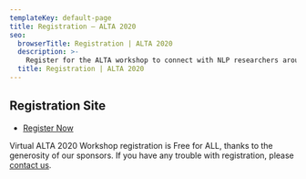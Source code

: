 ```yaml
---
templateKey: default-page
title: Registration – ALTA 2020
seo:
  browserTitle: Registration | ALTA 2020
  description: >-
    Register for the ALTA workshop to connect with NLP researchers around Australia and New Zealand.
  title: Registration | ALTA 2020
---
```



## Registration Site

* [Register Now](https://www.trybooking.com/BNKQF)

Virtual ALTA 2020 Workshop registration is Free for ALL, thanks to the generosity of our sponsors. If you have any trouble with registration, please [contact us](mailto:workshop@alta.asn.au).




